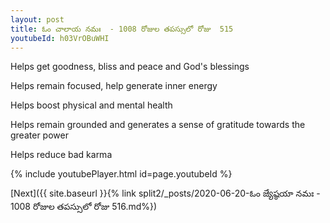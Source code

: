 ```yaml
---
layout: post
title: ఓం చాలాయ నమః  - 1008 రోజుల తపస్సులో రోజు  515
youtubeId: h03VrOBuWHI
---
```

 
 
Helps get goodness, bliss and peace and God's blessings
 
Helps remain focused, help generate inner energy 
 
Helps boost physical and mental health 
 
Helps remain grounded and generates a sense of gratitude towards the greater power 
 
Helps reduce bad karma
 
 
 
 


{% include youtubePlayer.html id=page.youtubeId %}
 
[Next]({{ site.baseurl }}{% link  split2/_posts/2020-06-20-ఓం జ్యేష్ఠయా నమః  - 1008 రోజుల తపస్సులో రోజు  516.md%})
 
